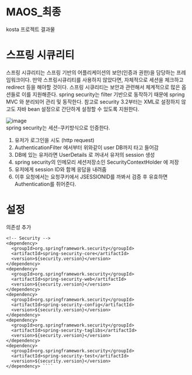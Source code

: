 # MAOS_최종
kosta 프로젝트 결과물

# 스프링 시큐리티        

스프링 시큐리티는 스프링 기반의 어플리케이션의 보안(인증과 권한)을 담당하는 프레임워크이다. 만약 스프링시큐리티를 사용하지 않았다면, 자체적으로 세션을 체크하고 redirect 등을 해야할 것이다. 스프링 시큐리티는 보안과 관련해서 체계적으로 많은 옵션들로 이를 지원해준다. spring security는 filter 기반으로 동작하기 때문에 spring MVC 와 분리되어 관리 및 동작한다. 참고로 security 3.2부터는 XML로 설정하지 않고도 자바 bean 설정으로 간단하게 설정할 수 있도록 지원한다.

![image](https://user-images.githubusercontent.com/73210774/117611199-09a9bc80-b19e-11eb-9db5-2931b9ccf679.png)<br/>
spring security는 세션-쿠키방식으로 인증한다.

1. 유저가 로그인을 시도 (http request)<br/>
2. AuthenticationFilter 에서부터 위와같이 user DB까지 타고 들어감<br/>
3. DB에 있는 유저라면 UserDetails 로 꺼내서 유저의 session 생성<br/>
4. spring security의 인메모리 세션저장소인 SecurityContextHolder 에 저장<br/>
5. 유저에게 session ID와 함께 응답을 내려줌<br/>
6. 이후 요청에서는 요청쿠키에서 JSESSIONID를 까봐서 검증 후 유효하면 Authentication를 쥐어준다.<br/>

# 설정
의존성 추가
````
<!-- Security --> 
<dependency> 
  <groupId>org.springframework.security</groupId> 
  <artifactId>spring-security-core</artifactId> 
  <version>${security.version}</version> 
</dependency> 
<dependency> 
  <groupId>org.springframework.security</groupId> 
  <artifactId>spring-security-web</artifactId> 
  <version>${security.version}</version> 
</dependency> 
<dependency> 
  <groupId>org.springframework.security</groupId> 
  <artifactId>spring-security-config</artifactId> 
  <version>${security.version}</version> 
</dependency> 
<dependency> 
  <groupId>org.springframework.security</groupId> 
  <artifactId>spring-security-taglibs</artifactId> 
  <version>${security.version}</version> 
</dependency> 
<dependency> 
  <groupId>org.springframework.security</groupId> 
  <artifactId>spring-security-test</artifactId> 
  <version>${security.version}</version> 
</dependency> ````

